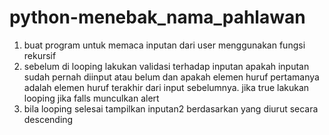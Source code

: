 # python-menebak_nama_pahlawan
1. buat program untuk memaca inputan dari user menggunakan fungsi rekursif 
2. sebelum di looping lakukan validasi terhadap inputan apakah inputan sudah pernah diinput atau belum dan apakah elemen huruf pertamanya adalah elemen huruf terakhir dari input sebelumnya. jika true lakukan looping jika falls munculkan alert 
3. bila looping selesai tampilkan inputan2 berdasarkan yang diurut secara descending
